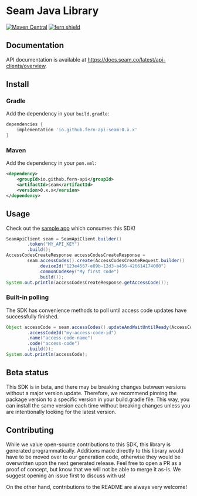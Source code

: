# Seam Java Library

[![Maven Central](https://img.shields.io/maven-central/v/io.github.fern-api/seam)](https://central.sonatype.dev/artifact/io.github.fern-api/seam/0.0.12/versions) 
[![fern shield](https://img.shields.io/badge/%F0%9F%8C%BF-SDK%20generated%20by%20Fern-brightgreen)](https://github.com/fern-api/fern)

## Documentation

API documentation is available at https://docs.seam.co/latest/api-clients/overview.

## Install

### Gradle

Add the dependency in your `build.gradle`:

```groovy
dependencies {
    implementation 'io.github.fern-api:seam:0.x.x'
}
```

### Maven

Add the dependency in your `pom.xml`:

```xml
<dependency>
    <groupId>io.github.fern-api</groupId>
    <artifactId>seam</artifactId>
    <version>0.x.x</version>
</dependency>
```

## Usage

Check out the [sample app](sample-app/src/main/java/sample/App.java) which consumes this SDK!

```java
SeamApiClient seam = SeamApiClient.builder()
        .token("MY_API_KEY")
        .build();
AccessCodesCreateResponse accessCodesCreateResponse =
        seam.accessCodes().create(AccessCodesCreateRequest.builder()
            .deviceId("123e4567-e89b-12d3-a456-426614174000")
            .commonCodeKey("My first code")
            .build());
System.out.println(accessCodesCreateResponse.getAccessCode());
```

### Built-in polling

The SDK has convenience methods to poll until access code updates have successfully finished. 

```java
Object accessCode = seam.accessCodes().updateAndWaitUntilReady(AccessCodesUpdatePutRequest.builder()
        .accessCodeId("my-access-code-id")
        .name("access-code-name")
        .code("access-code")
        .build());
System.out.println(accessCode);
``` 

## Beta status

This SDK is in beta, and there may be breaking changes between versions without a major version update. Therefore, we recommend pinning the package version to a specific version in your build.gradle file. This way, you can install the same version each time without breaking changes unless you are intentionally looking for the latest version.

## Contributing

While we value open-source contributions to this SDK, this library is generated programmatically. Additions made directly to this library would have to be moved over to our generation code, otherwise they would be overwritten upon the next generated release. Feel free to open a PR as a proof of concept, but know that we will not be able to merge it as-is. We suggest opening an issue first to discuss with us!

On the other hand, contributions to the README are always very welcome!

